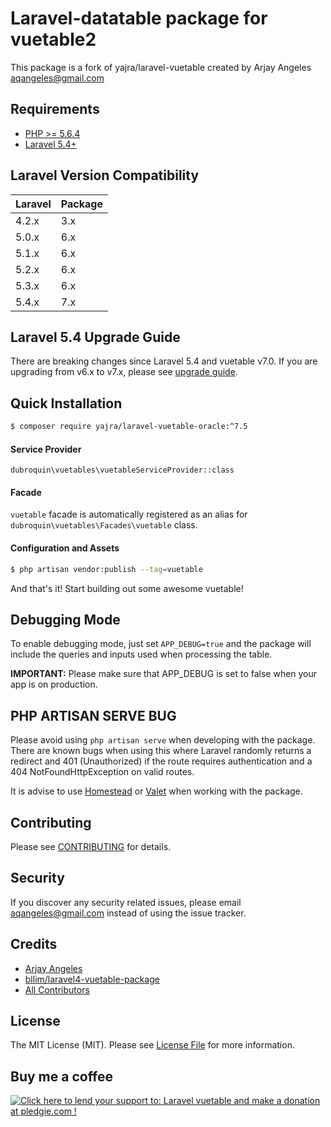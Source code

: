 # Laravel-datatable package for vuetable2

This package is a fork of yajra/laravel-vuetable created by Arjay Angeles <aqangeles@gmail.com>

## Requirements
- [PHP >= 5.6.4](http://php.net/)
- [Laravel 5.4+](https://github.com/laravel/framework)

## Laravel Version Compatibility

 Laravel  | Package
:---------|:----------
 4.2.x    | 3.x
 5.0.x    | 6.x
 5.1.x    | 6.x
 5.2.x    | 6.x
 5.3.x    | 6.x
 5.4.x    | 7.x

## Laravel 5.4 Upgrade Guide
There are breaking changes since Laravel 5.4 and vuetable v7.0.
If you are upgrading from v6.x to v7.x, please see [upgrade guide](https://yajrabox.com/docs/laravel-vuetable/7.0/upgrade).

## Quick Installation
```bash
$ composer require yajra/laravel-vuetable-oracle:^7.5
```

#### Service Provider
`dubroquin\vuetables\vuetableServiceProvider::class`

#### Facade
`vuetable` facade is automatically registered as an alias for `dubroquin\vuetables\Facades\vuetable` class. 

#### Configuration and Assets
```bash
$ php artisan vendor:publish --tag=vuetable
```

And that's it! Start building out some awesome vuetable!

## Debugging Mode
To enable debugging mode, just set `APP_DEBUG=true` and the package will include the queries and inputs used when processing the table.

**IMPORTANT:** Please make sure that APP_DEBUG is set to false when your app is on production.

## PHP ARTISAN SERVE BUG
Please avoid using `php artisan serve` when developing with the package. 
There are known bugs when using this where Laravel randomly returns a redirect and 401 (Unauthorized) if the route requires authentication and a 404 NotFoundHttpException on valid routes.

It is advise to use [Homestead](https://laravel.com/docs/5.4/homestead) or [Valet](https://laravel.com/docs/5.4/valet) when working with the package.

## Contributing

Please see [CONTRIBUTING](https://github.com/yajra/laravel-vuetable/blob/master/.github/CONTRIBUTING.md) for details.

## Security

If you discover any security related issues, please email [aqangeles@gmail.com](mailto:aqangeles@gmail.com) instead of using the issue tracker.

## Credits

- [Arjay Angeles](https://github.com/yajra)
- [bllim/laravel4-vuetable-package](https://github.com/bllim/laravel4-vuetable-package)
- [All Contributors](https://github.com/yajra/laravel-vuetable/graphs/contributors)

## License

The MIT License (MIT). Please see [License File](https://github.com/yajra/laravel-vuetable/blob/master/LICENSE.md) for more information.

## Buy me a coffee
<a href='https://pledgie.com/campaigns/29515'><img alt='Click here to lend your support to: Laravel vuetable and make a donation at pledgie.com !' src='https://pledgie.com/campaigns/29515.png?skin_name=chrome' border='0' ></a>
